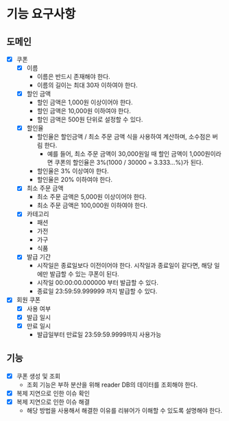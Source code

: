 # 기능 요구사항

## 도메인

- [x] 쿠폰
  - [x] 이름
    - 이름은 반드시 존재해야 한다.
    - 이름의 길이는 최대 30자 이하여야 한다.
  - [x] 할인 금액
    - 할인 금액은 1,000원 이상이어야 한다.
    - 할인 금액은 10,000원 이하여야 한다.
    - 할인 금액은 500원 단위로 설정할 수 있다.
  - [x] 할인율
    - 할인율은 할인금액 / 최소 주문 금액 식을 사용하여 계산하며, 소수점은 버림 한다.
      - 예를 들어, 최소 주문 금액이 30,000원일 때 할인 금액이 1,000원이라면 쿠폰의 할인율은 3%(1000 / 30000 = 3.333...%)가 된다.
    - 할인율은 3% 이상여야 한다.
    - 할인율은 20% 이하여야 한다.
  - [x] 최소 주문 금액
    - 최소 주문 금액은 5,000원 이상이어야 한다.
    - 최소 주문 금액은 100,000원 이하여야 한다.
  - [x] 카테고리
    - 패션
    - 가전
    - 가구
    - 식품
  - [x] 발급 기간
    - 시작일은 종료일보다 이전이어야 한다. 시작일과 종료일이 같다면, 해당 일에만 발급할 수 있는 쿠폰이 된다.
    - 시작일 00:00:00.000000 부터 발급할 수 있다.
    - 종료일 23:59:59.999999 까지 발급할 수 있다.
- [x] 회원 쿠폰
  - [x] 사용 여부
  - [x] 발급 일시
  - [x] 만료 일시
    - 발급일부터 만료일 23:59:59.9999까지 사용가능

## 기능

- [x] 쿠폰 생성 및 조회
  - 조회 기능은 부하 분산을 위해 reader DB의 데이터를 조회해야 한다.
- [x] 복제 지연으로 인한 이슈 확인
- [x] 복제 지연으로 인한 이슈 해결
  - 해당 방법을 사용해서 해결한 이유를 리뷰어가 이해할 수 있도록 설명해야 한다.

